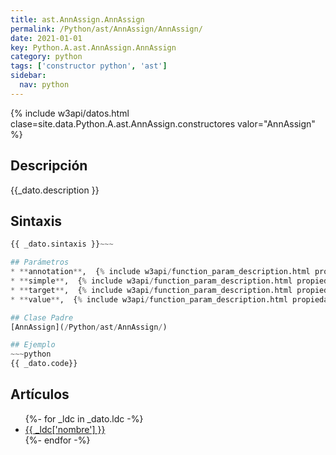 ```yaml
---
title: ast.AnnAssign.AnnAssign
permalink: /Python/ast/AnnAssign/AnnAssign/
date: 2021-01-01
key: Python.A.ast.AnnAssign.AnnAssign
category: python
tags: ['constructor python', 'ast']
sidebar: 
  nav: python
---
```


{% include w3api/datos.html clase=site.data.Python.A.ast.AnnAssign.constructores valor="AnnAssign" %}

## Descripción
{{_dato.description }}

## Sintaxis
~~~python
{{ _dato.sintaxis }}~~~

## Parámetros
* **annotation**,  {% include w3api/function_param_description.html propiedad=site.data.Python.A.ast.AnnAssign.AnnAssign valor="annotation" %}
* **simple**,  {% include w3api/function_param_description.html propiedad=site.data.Python.A.ast.AnnAssign.AnnAssign valor="simple" %}
* **target**,  {% include w3api/function_param_description.html propiedad=site.data.Python.A.ast.AnnAssign.AnnAssign valor="target" %}
* **value**,  {% include w3api/function_param_description.html propiedad=site.data.Python.A.ast.AnnAssign.AnnAssign valor="value" %}

## Clase Padre
[AnnAssign](/Python/ast/AnnAssign/)

## Ejemplo
~~~python
{{ _dato.code}}
~~~

## Artículos
<ul>
{%- for _ldc in _dato.ldc -%}
   <li>
       <a href="{{_ldc['url'] }}">{{ _ldc['nombre'] }}</a>
   </li>
{%- endfor -%}
</ul>

